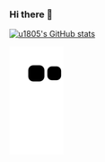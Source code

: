 ### Hi there 👋
[![u1805's GitHub stats](https://github-readme-stats.vercel.app/api?username=u1805&hide=contribs&show_icons=true)](https://github.com/U1805?tab=repositories)
<!--
**U1805/U1805** is a ✨ _special_ ✨ repository because its `README.md` (this file) appears on your GitHub profile.

Here are some ideas to get you started:

- 🔭 I’m currently working on ...
- 🌱 I’m currently learning ...
- 👯 I’m looking to collaborate on ...
- 🤔 I’m looking for help with ...
- 💬 Ask me about ...
- 📫 How to reach me: ...
- 😄 Pronouns: ...
- ⚡ Fun fact: ...
-->

![](https://raw.githubusercontent.com/U1805/U1805/main/assets/github-contribution-grid-snake.svg)
